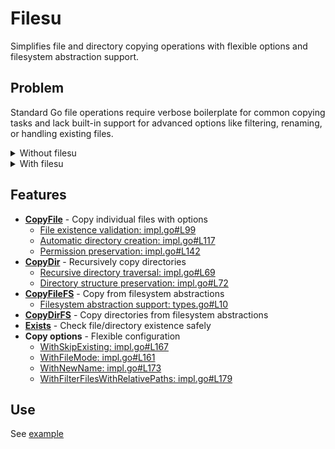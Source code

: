 # Filesu

Simplifies file and directory copying operations with flexible options
and filesystem abstraction support.

## Problem

Standard Go file operations require verbose boilerplate for common
copying tasks and lack built-in support for advanced options like
filtering, renaming, or handling existing files.

<details>
<summary>Without filesu</summary>

```go
// Copy a single file - lots of boilerplate
func copyFile(src, dst string) error {
    srcFile, err := os.Open(src)
    if err != nil {
        return err // Common mistake: not handling all error cases
    }
    defer srcFile.Close()

    // Boilerplate: check if destination directory exists
    dstDir := filepath.Dir(dst)
    if _, err := os.Stat(dstDir); os.IsNotExist(err) {
        if err := os.MkdirAll(dstDir, 0755); err != nil {
            return err
        }
    } else if err != nil {
        return err // Often forgotten: handle other stat errors
    }

    dstFile, err := os.Create(dst)
    if err != nil {
        return err
    }
    defer dstFile.Close()

    // Copy content
    if _, err := io.Copy(dstFile, srcFile); err != nil {
        return err
    }

    // Sync to disk - often forgotten
    if err := dstFile.Sync(); err != nil {
        return err
    }

    // Copy permissions - manual work
    srcInfo, err := srcFile.Stat()
    if err != nil {
        return err
    }
    return os.Chmod(dst, srcInfo.Mode())
}

// Copy directory recursively - even more complex
func copyDir(src, dst string) error {
    // 30+ lines of recursive directory walking,
    // error handling, permission copying...
    // Easy to get wrong, hard to maintain
}

srcInfo, err := srcFile.Stat()
if err != nil {
    return err
}
return os.Chmod(dstPath, srcInfo.Mode()) // Easy to forget
```
</details>

<details>
<summary>With filesu</summary>

```go
// Copy a single file
err := filesu.CopyFile("source.txt", "dest")

// Copy with options
err = filesu.CopyFile("source.txt", "dest",
    filesu.WithSkipExisting(),
    filesu.WithFileMode(0644))

// Copy entire directory
err = filesu.CopyDir("srcdir", "dstdir")
```
</details>

## Features

- **[CopyFile](impl.go#L37)** - Copy individual files with options
  - [File existence validation: impl.go#L99](impl.go#L99)
  - [Automatic directory creation: impl.go#L117](impl.go#L117)
  - [Permission preservation: impl.go#L142](impl.go#L142)
- **[CopyDir](impl.go#L45)** - Recursively copy directories
  - [Recursive directory traversal: impl.go#L69](impl.go#L69)
  - [Directory structure preservation: impl.go#L72](impl.go#L72)
- **[CopyFileFS](impl.go#L29)** - Copy from filesystem abstractions
  - [Filesystem abstraction support: types.go#L10](types.go#L10)
- **[CopyDirFS](impl.go#L20)** - Copy directories from filesystem abstractions
- **[Exists](impl.go#L151)** - Check file/directory existence safely
- **Copy options** - Flexible configuration
  - [WithSkipExisting: impl.go#L167](impl.go#L167)
  - [WithFileMode: impl.go#L161](impl.go#L161)
  - [WithNewName: impl.go#L173](impl.go#L173)
  - [WithFilterFilesWithRelativePaths: impl.go#L179](impl.go#L179)

## Use

See [example](example_test.go)
